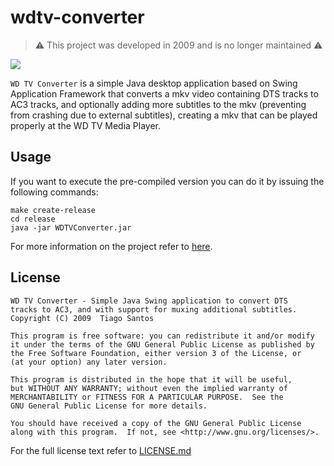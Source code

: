 # wdtv-converter

> ⚠️ This project was developed in 2009 and is no longer maintained ⚠️

![](https://img.shields.io/badge/java-1.5-blue)

`WD TV Converter` is a simple Java desktop application based on Swing
Application Framework that converts a mkv video containing DTS tracks to AC3
tracks, and optionally adding more subtitles to the mkv (preventing from
crashing due to external subtitles), creating a mkv that can be played properly
at the WD TV Media Player.

## Usage

If you want to execute the pre-compiled version you can do it by issuing the
following commands:

```shell
make create-release
cd release
java -jar WDTVConverter.jar
```

For more information on the project refer to
[here](release_template/README.markdown).

## License

    WD TV Converter - Simple Java Swing application to convert DTS
	tracks to AC3, and with support for muxing additional subtitles.
    Copyright (C) 2009  Tiago Santos

    This program is free software: you can redistribute it and/or modify
    it under the terms of the GNU General Public License as published by
    the Free Software Foundation, either version 3 of the License, or
    (at your option) any later version.

    This program is distributed in the hope that it will be useful,
    but WITHOUT ANY WARRANTY; without even the implied warranty of
    MERCHANTABILITY or FITNESS FOR A PARTICULAR PURPOSE.  See the
    GNU General Public License for more details.

    You should have received a copy of the GNU General Public License
    along with this program.  If not, see <http://www.gnu.org/licenses/>.

For the full license text refer to [LICENSE.md](LICENSE.md)

